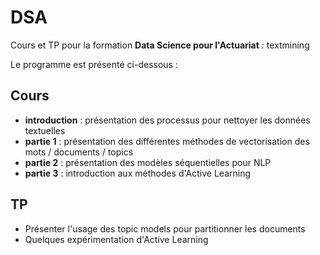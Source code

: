 # DSA

Cours et TP pour la formation <b>Data Science pour l'Actuariat</b> : textmining

Le programme est présenté ci-dessous :

## Cours
- <b>introduction</b> : présentation des processus pour nettoyer les données textuelles
- <b>partie 1</b> : présentation des différentes méthodes de vectorisation des mots / documents / topics
- <b>partie 2</b> : présentation des modèles séquentielles pour NLP
- <b>partie 3</b> : introduction aux méthodes d'Active Learning

## TP
- Présenter l'usage des topic models pour partitionner les documents
- Quelques expérimentation d'Active Learning
